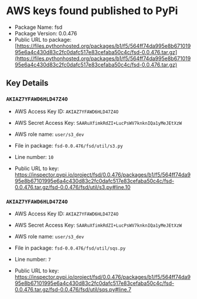# AWS keys found published to PyPi

* Package Name: fsd
* Package Version: 0.0.476
* Public URL to package: [https://files.pythonhosted.org/packages/b1/f5/564ff74da995e8b67101995e6a4c430d83c2fc0dafc517e83cefaba50c4c/fsd-0.0.476.tar.gz](https://files.pythonhosted.org/packages/b1/f5/564ff74da995e8b67101995e6a4c430d83c2fc0dafc517e83cefaba50c4c/fsd-0.0.476.tar.gz)

## Key Details

### `AKIAZ7YFAWD6HLD47Z4O`

* AWS Access Key ID: `AKIAZ7YFAWD6HLD47Z4O`
* AWS Secret Access Key: `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` 
* AWS role name: `user/s3_dev`
* File in package: `fsd-0.0.476/fsd/util/s3.py`
* Line number: `10`

* Public URL to key: https://inspector.pypi.io/project/fsd/0.0.476/packages/b1/f5/564ff74da995e8b67101995e6a4c430d83c2fc0dafc517e83cefaba50c4c/fsd-0.0.476.tar.gz/fsd-0.0.476/fsd/util/s3.py#line.10



### `AKIAZ7YFAWD6HLD47Z4O`

* AWS Access Key ID: `AKIAZ7YFAWD6HLD47Z4O`
* AWS Secret Access Key: `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` 
* AWS role name: `user/s3_dev`
* File in package: `fsd-0.0.476/fsd/util/sqs.py`
* Line number: `7`

* Public URL to key: https://inspector.pypi.io/project/fsd/0.0.476/packages/b1/f5/564ff74da995e8b67101995e6a4c430d83c2fc0dafc517e83cefaba50c4c/fsd-0.0.476.tar.gz/fsd-0.0.476/fsd/util/sqs.py#line.7


